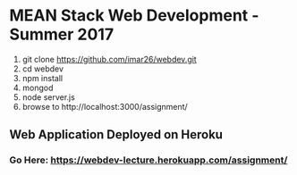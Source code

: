 # MEAN Stack Web Development - Summer 2017

1. git clone https://github.com/imar26/webdev.git
1. cd webdev
1. npm install
1. mongod
1. node server.js
1. browse to http://localhost:3000/assignment/

## Web Application Deployed on Heroku

### Go Here: https://webdev-lecture.herokuapp.com/assignment/
